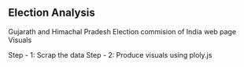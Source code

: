 ## Election Analysis


Gujarath and Himachal Pradesh Election commision of India web page Visuals

Step - 1: Scrap the data
Step - 2: Produce visuals using ploly.js
